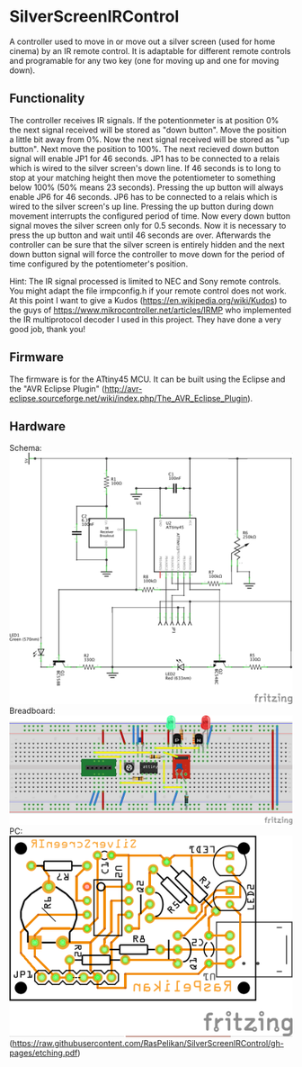 # SilverScreenIRControl
A controller used to move in or move out a silver screen (used for home cinema) by an IR remote control. It is adaptable for different remote controls and programable for any two key (one for moving up and one for moving down).

## Functionality
The controller receives IR signals. If the potentionmeter is at position 0% the next signal received will be stored as "down button". Move the position a little bit away from 0%. Now the next signal received will be stored as "up button". Next move the position to 100%. The next recieved down button signal will enable JP1 for 46 seconds. JP1 has to be connected to a relais which is wired to the silver screen's down line. If 46 seconds is to long to stop at your matching height then move the potentiometer to something below 100% (50% means 23 seconds). Pressing the up button will always enable JP6 for 46 seconds. JP6 has to be connected to a relais which is wired to the silver screen's up line. Pressing the up button during down movement interrupts the configured period of time. Now every down button signal moves the silver screen only for 0.5 seconds. Now it is necessary to press the up button and wait until 46 seconds are over. Afterwards the controller can be sure that the silver screen is entirely hidden and the next down button signal will force the controller to move down for the period of time configured by the potentiometer's position.

Hint: The IR signal processed is limited to NEC and Sony remote controls. You might adapt the file irmpconfig.h if your remote control does not work. At this point I want to give a Kudos (https://en.wikipedia.org/wiki/Kudos) to the guys of https://www.mikrocontroller.net/articles/IRMP who implemented the IR multiprotocol decoder I used in this project. They have done a very good job, thank you!

## Firmware
The firmware is for the ATtiny45 MCU. It can be built using the Eclipse and the "AVR Eclipse Plugin" (http://avr-eclipse.sourceforge.net/wiki/index.php/The_AVR_Eclipse_Plugin).

## Hardware
Schema:
![schema](https://raw.githubusercontent.com/RasPelikan/SilverScreenIRControl/gh-pages/schema.png)
Breadboard:
![breadboard](https://raw.githubusercontent.com/RasPelikan/SilverScreenIRControl/gh-pages/breadboard.png)
PC:
![PCB](https://raw.githubusercontent.com/RasPelikan/SilverScreenIRControl/gh-pages/pcb.png)
(https://raw.githubusercontent.com/RasPelikan/SilverScreenIRControl/gh-pages/etching.pdf)

